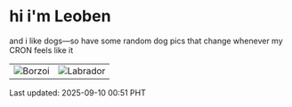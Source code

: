 # hi i'm Leoben

and i like dogs—so have some random dog pics that change whenever my CRON feels like it

|  |  |
|--------|----------|
| ![Borzoi](https://random-dog-vercel.vercel.app/api/random-borzoi?v=1757436712) | ![Labrador](https://random-dog-vercel.vercel.app/api/random-labrador?v=1757436712) |

Last updated: 2025-09-10 00:51 PHT
